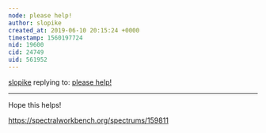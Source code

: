 ```yaml
---
node: please help! 
author: slopike
created_at: 2019-06-10 20:15:24 +0000
timestamp: 1560197724
nid: 19600
cid: 24749
uid: 561952
---
```




[slopike](../profile/slopike) replying to: [please help! ](../notes/KristinaTamara/06-02-2019/please-help)

----
 Hope this helps!

https://spectralworkbench.org/spectrums/159811
